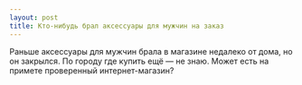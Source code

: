 ```yaml
---
layout: post 
title: Кто-нибудь брал аксессуары для мужчин на заказ 
--- 
```

Раньше аксессуары для мужчин брала в магазине недалеко от дома, но он закрылся. По городу где купить ещё — не знаю. Может есть на примете проверенный интернет-магазин?